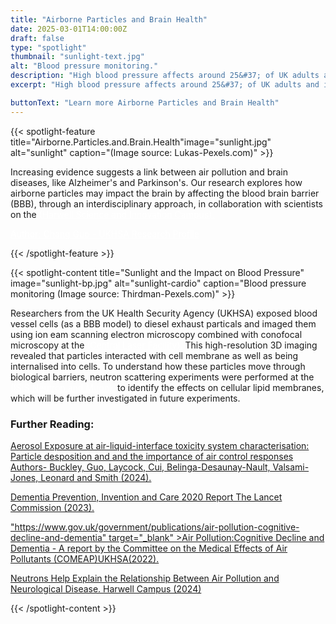 ```yaml
---
title: "Airborne Particles and Brain Health"
date: 2025-03-01T14:00:00Z
draft: false
type: "spotlight"
thumbnail: "sunlight-text.jpg"
alt: "Blood pressure monitoring."
description: "High blood pressure affects around 25&#37; of UK adults and is a leading risk factor for cardiovascular disease. Research by UKHSA shows that small exposures to  sunlight may be beneficial for our cardiovascular health. This may offer a simple and accessible way of reducing the risk of cardiovascular disease."
excerpt: "High blood pressure affects around 25&#37; of UK adults and is a leading risk factor for cardiovascular disease. Research by UKHSA shows that small exposures to sunlight may be beneficial for our cardiovascular health. This may offer a simple and accessible way of reducing the risk of cardiovascular disease"

buttonText: "Learn more Airborne Particles and Brain Health"
---
```


{{< spotlight-feature title="Airborne.Particles.and.Brain.Health"image="sunlight.jpg" alt="sunlight" caption="(Image source: Lukas-Pexels.com)" >}}

<p>Increasing evidence suggests a link between air pollution and brain diseases, like Alzheimer's and Parkinson's.  Our research explores how airborne particles may impact the brain by affecting the blood brain barrier (BBB), through an interdisciplinary approach, in collaboration with scientists on the <a style="color:white" href="https://www.harwellcampus.com/" target="_blank"> (Harwell Science and Innovation Campus).</a></p>


<p><a style="color:white;" href="https://researchportal.ukhsa.gov.uk/en/persons/chang-guo"> Author: Chang Guo - UKHSA Research Profile </a></p>
{{< /spotlight-feature >}}

{{< spotlight-content title="Sunlight and the Impact on Blood Pressure" image="sunlight-bp.jpg" alt="sunlight-cardio" caption="Blood pressure monitoring (Image source: Thirdman-Pexels.com)" >}}


<p>Researchers from the UK Health Security Agency (UKHSA) exposed blood vessel cells (as a BBB model) to diesel exhaust particals and imaged them using ion eam scanning electron microscopy combined with conofocal microscopy at the <a style="color:white" href="https://www.clf.stfc.ac.uk/" target="_blank"> (Central Laser Facility).</a>  This high-resolution 3D imaging revealed that particles interacted with cell membrane as well as being internalised into cells.  To understand how these particles move through biological barriers, neutron scattering experiments were performed at the <a style="color:white" href="https://www.isis.stfc.ac.uk/" target="_blank"> (ISIS Neutron and Muon).</a> to identify the effects on cellular lipid membranes, which will be further investigated in future experiments.</p>

<h3 class="red d-none d-lg-block">Further Reading:</h3>
<p><a href="<https://researchportal.ukhsa.gov.uk/en/publications/aerosol-exposure-et-air-liquid-interface-ae-ali-in-vitro-toxicity" target="_blank">Aerosol Exposure at air-liquid-interface toxicity system characterisation: Particle desposition and and the importance of air control responses Authors- Buckley, Guo, Laycock, Cui, Belinga-Desaunay-Nault, Valsami-Jones, Leonard and Smith  (2024).</a></p>
<p><a href=">https://www.thelancet.com/article/S0140-6736(20)30367-6/fulltext#:~:text=New%20evidence%20supports%20adding%20three,%2C%20smoking%2C%20obesity%2C%20depression%2C" target="_blank">Dementia Prevention, Invention and Care 2020 Report The Lancet Commission (2023).</a><p>
<p><a href=>"https://www.gov.uk/government/publications/air-pollution-cognitive-decline-and-dementia" target="_blank" >Air Pollution:Cognitive Decline and Dementia - A report by the Committee on the Medical Effects of Air Pollutants (COMEAP)UKHSA(2022).</a><p>
<p><a href=">https://www.harwellcampus.com/neutrons-help-explain-the-relationship-between-air-pollution-and-neurological-disease/" target="_blank"> Neutrons Help Explain the Relationship Between Air Pollution and Neurological Disease. Harwell Campus (2024)</a></p>
{{< /spotlight-content >}}
